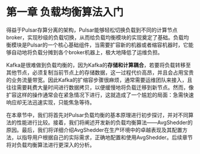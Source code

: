 # 第一章 负载均衡算法入门

得益于Pulsar存算分离的架构，Pulsar能够轻松切换负载到不同的计算节点broker，实现秒级的负载切换，从而给负载均衡模块的实现奠定了基础。负载均衡模块是Pulsar的一个核心基础组件，当需要扩容新的机器或者缩容机器时，它能够自动地将负载分摊到各个broker机器上，极大地降低了运维负担。

&#x20;

Kafka是很难做到负载均衡的，因为Kafka的**存储和计算耦合**，若要将负载转移至其他节点，必须复制当前节点上的存储数据，这一过程代价高昂，并且会占用宝贵的业务流量带宽。因此Kafka的扩缩容步骤很麻烦，通常需要运维团队来接入，且往往需要耗费大量时间进行数据拷贝，以便缓慢地将负载迁移到新节点。然而，像扩容这样的操作通常会在紧急情况下进行，这就造成了一个尴尬的局面：急需快速响应却无法迅速实现，只能焦急等待。

&#x20;

在本章节中，我们将首先对Pulsar负载均衡的基本原理进行初步探讨，并对不同算法的性能进行比较。接着，我们将阐述开发新的负载均衡算法——AvgShedder的原因。最后，我们将详细介绍AvgShedder在生产环境中的卓越表现及其配置方法，以指导用户根据自己的实际需求，正确地配置和使用AvgShedder。后续章节将对负载均衡算法进行更深入的分析。

&#x20;
